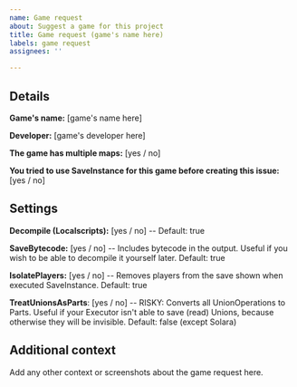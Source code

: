 ```yaml
---
name: Game request
about: Suggest a game for this project
title: Game request (game's name here)
labels: game request
assignees: ''

---
```


## Details

**Game's name:** [game's name here]

**Developer:** [game's developer here]

**The game has multiple maps:** [yes / no]

**You tried to use SaveInstance for this game before creating this issue:** [yes / no]

## Settings

**Decompile (Localscripts):** [yes / no] -- Default: true

**SaveBytecode:** [yes / no] -- Includes bytecode in the output. Useful if you wish to be able to decompile it yourself later. Default: true

**IsolatePlayers:** [yes / no] -- Removes players from the save shown when executed SaveInstance. Default: true

**TreatUnionsAsParts**: [yes / no] -- RISKY: Converts all UnionOperations to Parts. Useful if your Executor isn't able to save (read) Unions, because otherwise they will be invisible. Default: false (except Solara)

## Additional context
Add any other context or screenshots about the game request here.
